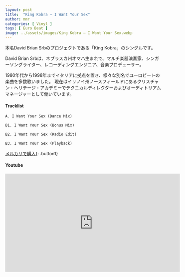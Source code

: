 ```yaml
---
layout: post
title:  "King Kobra – I Want Your Sex"
author: mmr
categories: [ Vinyl ]
tags: [ Euro Beat ]
image: ../assets/images/King Kobra – I Want Your Sex.webp
---
```


本名David Brian Srbのプロジェクトである「King Kobra」のシングルです。

David Brian Srbは、ネブラスカ州オマハ生まれで、マルチ楽器演奏家、シンガーソングライター、レコーディングエンジニア、音楽プロデューサー。

1980年代から1998年までイタリアに拠点を置き、様々な別名でユーロビートの楽曲を多数歌いました。
現在はイリノイ州ノースフィールドにあるクリスチャン・ヘリテージ・アカデミーでテクニカルディレクターおよびオーディトリアムマネージャーとして働いています。

#### Tracklist
```md
A. I Want Your Sex (Dance Mix)

B1. I Want Your Sex (Bonus Mix)

B2. I Want Your Sex (Radio Edit)

B3. I Want Your Sex (Playback)
```

[メルカリで購入](https://jp.mercari.com/item/m54349709741?afid=6142608987){: .button1}

#### Youtube
<iframe width="560" height="315" src="https://www.youtube.com/embed/UTleGxk8lxA?si=dy1Bt1juayABVet0" title="YouTube video player" frameborder="0" allow="accelerometer; autoplay; clipboard-write; encrypted-media; gyroscope; picture-in-picture; web-share" referrerpolicy="strict-origin-when-cross-origin" allowfullscreen></iframe>